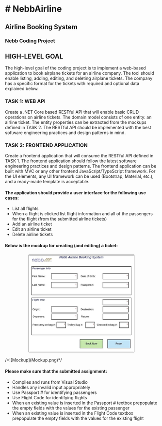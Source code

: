 <h1># NebbAirline</h1>
<h2>Airline Booking System</h2>

<h3>Nebb Coding Project</h3>

<h2>HIGH-LEVEL GOAL</h2>
The high-level goal of the coding project is to implement a web-based application to book airplane tickets
for an airline company. The tool should enable listing, adding, editing, and deleting airplane tickets. The
company has a specific format for the tickets with required and optional data explained below.

<h3>TASK 1: WEB API</h3>
<p>Create a .NET Core based RESTful API that will enable basic CRUD operations on airline tickets. The domain
model consists of one entity: an airline ticket. The entity properties can be extracted from the mockups
defined in TASK 2. The RESTful API should be implemented with the best software engineering practices
and design patterns in mind.</p>

<h3>TASK 2: FRONTEND APPLICATION</h3>
<p>Create a frontend application that will consume the RESTful API defined in TASK 1. The frontend application
should follow the latest software engineering practices and design patterns. The frontend application can
be built with MVC or any other frontend JavaScript/TypeScript framework. For the UI elements, any UI
framework can be used (Bootstrap, Material, etc.), and a ready-made template is acceptable.</p> 

<h4>The application should provide a user interface for the following use cases:</h4>
<ul>
  <li>List all flights</li>
  <li> When a flight is clicked list flight information and all of the passengers for the flight (from the submitted airline tickets)</li>
  <li>Add an airline ticket</li>
  <li>Edit an airline ticket</li>
  <li>Delete airline tickets</li>
</ul>

<h4>Below is the mockup for creating (and editing) a ticket:</h4> 
<p align="center">
  <img src="Mockup.png" width="350" title="Nebb Airline Booking System Mockup"></img>
</p>
/*![Mockup](Mockup.png)*/

<h4>Please make sure that the submitted assignment:</h4>
<ul>
  <li>Compiles and runs from Visual Studio</li>
  <li>Handles any invalid input appropriately</li>
  <li>Use Passport # for identifying passengers</li>
  <li>Use Flight Code for identifying flights</li>
  <li>When an existing value is inserted in the Passport # textbox prepopulate the empty fields with
the values for the existing passenger</li>
  <li>When an existing value is inserted in the Flight Code textbox prepopulate the empty fields with
the values for the existing flight</li>
</ul>

